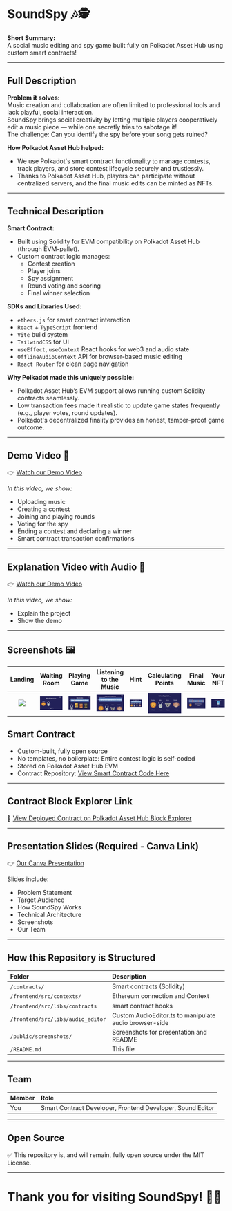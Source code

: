 # SoundSpy 🎶🕵️

**Short Summary:**  
A social music editing and spy game built fully on Polkadot Asset Hub using custom smart contracts!

---

## Full Description

**Problem it solves:**  
Music creation and collaboration are often limited to professional tools and lack playful, social interaction.  
SoundSpy brings social creativity by letting multiple players cooperatively edit a music piece — while one secretly tries to sabotage it!  
The challenge: Can you identify the spy before your song gets ruined?

**How Polkadot Asset Hub helped:**

- We use Polkadot's smart contract functionality to manage contests, track players, and store contest lifecycle securely and trustlessly.
- Thanks to Polkadot Asset Hub, players can participate without centralized servers, and the final music edits can be minted as NFTs.

---

## Technical Description

**Smart Contract:**

- Built using Solidity for EVM compatibility on Polkadot Asset Hub (through EVM-pallet).
- Custom contract logic manages:
  - Contest creation
  - Player joins
  - Spy assignment
  - Round voting and scoring
  - Final winner selection

**SDKs and Libraries Used:**

- `ethers.js` for smart contract interaction
- `React` + `TypeScript` frontend
- `Vite` build system
- `TailwindCSS` for UI
- `useEffect`, `useContext` React hooks for web3 and audio state
- `OfflineAudioContext` API for browser-based music editing
- `React Router` for clean page navigation

**Why Polkadot made this uniquely possible:**

- Polkadot Asset Hub’s EVM support allows running custom Solidity contracts seamlessly.
- Low transaction fees made it realistic to update game states frequently (e.g., player votes, round updates).
- Polkadot's decentralized finality provides an honest, tamper-proof game outcome.

---

## Demo Video 🎥

👉 [Watch our Demo Video](https://youtu.be/uBPdmIjG4yA)

_In this video, we show:_

- Uploading music
- Creating a contest
- Joining and playing rounds
- Voting for the spy
- Ending a contest and declaring a winner
- Smart contract transaction confirmations

---

## Explanation Video with Audio 🎥

👉 [Watch our Demo Video](https://www.youtube.com/watch?v=yKHXc1XaPXo)

_In this video, we show:_

- Explain the project
- Show the demo

---

## Screenshots 🖼

|                      Landing                       |                    Waiting Room                    |                    Playing Game                    |                   Listening to the Music                   |                      Hint                       |                      Calculating Points                       |                      Final Music                       |                    Your NFT                    |
| :------------------------------------------------: | :------------------------------------------------: | :------------------------------------------------: | :--------------------------------------------------------: | :---------------------------------------------: | :-----------------------------------------------------------: | :----------------------------------------------------: | :--------------------------------------------: |
| <img src="./screenshots/landing.png" width="200"/> | <img src="./screenshots/waiting.png" width="200"/> | <img src="./screenshots/playing.png" width="200"/> | <img src="./screenshots/listen-to-music.png" width="200"/> | <img src="./screenshots/hint.png" width="200"/> | <img src="./screenshots/calculating-points.png" width="200"/> | <img src="./screenshots/final-music.png" width="200"/> | <img src="./screenshots/nft.png" width="200"/> |

## Smart Contract

- Custom-built, fully open source
- No templates, no boilerplate: Entire contest logic is self-coded
- Stored on Polkadot Asset Hub EVM
- Contract Repository: [View Smart Contract Code Here](./contracts)

---

## Contract Block Explorer Link

🔗 [View Deployed Contract on Polkadot Asset Hub Block Explorer](https://polkadot-explorer-link-here.com/contract-address)

---

## Presentation Slides (Required - Canva Link)

👉 [Our Canva Presentation](https://www.canva.com/design/DAGlzOT36Uw/yLNuv1i6oLdidDRanDLTyg/edit)

Slides include:

- Problem Statement
- Target Audience
- How SoundSpy Works
- Technical Architecture
- Screenshots
- Our Team

---

## How this Repository is Structured

| Folder                            | Description                                            |
| :-------------------------------- | :----------------------------------------------------- |
| `/contracts/`                     | Smart contracts (Solidity)                             |
| `/frontend/src/contexts/`         | Ethereum connection and Context                        |
| `/frontend/src/libs/contracts`    | smart contract hooks                                   |
| `/frontend/src/libs/audio_editor` | Custom AudioEditor.ts to manipulate audio browser-side |
| `/public/screenshots/`            | Screenshots for presentation and README                |
| `/README.md`                      | This file                                              |

---

## Team

| Member | Role                                                       |
| :----- | :--------------------------------------------------------- |
| You    | Smart Contract Developer, Frontend Developer, Sound Editor |

---

## Open Source

✅ This repository is, and will remain, fully open source under the MIT License.

---

# Thank you for visiting SoundSpy! 🚀🎶
